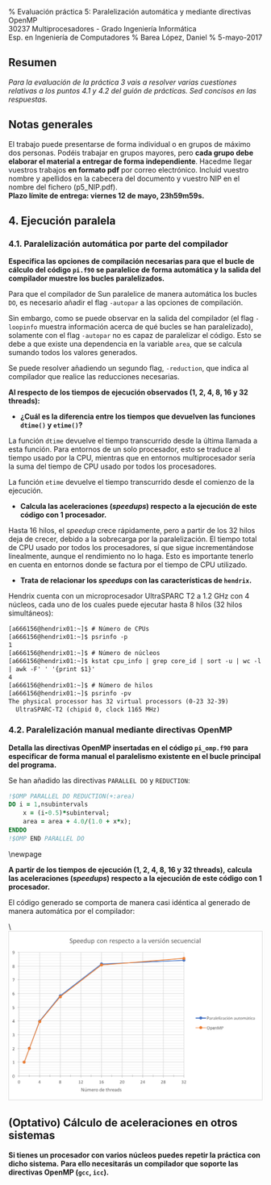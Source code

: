 % Evaluación práctica 5: Paralelización automática y mediante directivas OpenMP  
  30237 Multiprocesadores - Grado Ingeniería Informática  
  Esp. en Ingeniería de Computadores
% Barea López, Daniel
% 5-mayo-2017


## Resumen

_Para la evaluación de la práctica 3 vais a resolver varias cuestiones relativas
a los puntos 4.1 y 4.2 del guión de prácticas.
Sed concisos en las respuestas._

## Notas generales

El trabajo puede presentarse de forma individual o en grupos de máximo dos personas.
Podéis trabajar en grupos mayores, pero **cada grupo debe elaborar el material a entregar de forma independiente**.
Hacedme llegar vuestros trabajos **en formato pdf** por correo electrónico.
Incluid vuestro nombre y apellidos en la cabecera del documento y vuestro NIP en el nombre del fichero (p5_NIP.pdf).  
**Plazo límite de entrega: viernes 12 de mayo, 23h59m59s.**


## 4. Ejecución paralela

### 4.1. Paralelización automática por parte del compilador

**Especifica las opciones de compilación necesarias para que**
**el bucle de cálculo del código `pi.f90` se paralelice de forma automática y**
**la salida del compilador muestre los bucles paralelizados.**

Para que el compilador de Sun paralelice de manera automática los bucles `DO`, es necesario añadir el flag `-autopar` a las opciones de compilación.

Sin embargo, como se puede observar en la salida del compilador (el flag `-loopinfo` muestra información acerca de qué bucles se han paralelizado), solamente con el flag `-autopar` no es capaz de paralelizar el código. Esto se debe a que existe una dependencia en la variable `area`, que se calcula sumando todos los valores generados.

Se puede resolver añadiendo un segundo flag, `-reduction`, que indica al compilador que realice las reducciones necesarias.

**Al respecto de los tiempos de ejecución observados (1, 2, 4, 8, 16 y 32 threads):**

- **¿Cuál es la diferencia entre los tiempos que devuelven las funciones `dtime()` y `etime()`?**

La función `dtime` devuelve el tiempo transcurrido desde la última llamada a esta función. Para entornos de un solo procesador, esto se traduce al tiempo usado por la CPU, mientras que en entornos multiprocesador sería la suma del tiempo de CPU usado por todos los procesadores.

La función `etime` devuelve el tiempo transcurrido desde el comienzo de la ejecución.

- **Calcula las aceleraciones (_speedups_) respecto a la ejecución de este código con 1 procesador.**

Hasta 16 hilos, el _speedup_ crece rápidamente, pero a partir de los 32 hilos deja de crecer, debido a la sobrecarga por la paralelización. El tiempo total de CPU usado por todos los procesadores, sí que sigue incrementándose linealmente, aunque el rendimiento no lo haga. Esto es importante tenerlo en cuenta en entornos donde se factura por el tiempo de CPU utilizado.

- **Trata de relacionar los _speedups_ con las características de `hendrix`.**

Hendrix cuenta con un microprocesador UltraSPARC T2 a 1.2 GHz con 4 núcleos, cada uno de los cuales puede ejecutar hasta 8 hilos (32 hilos simultáneos):

```
[a666156@hendrix01:~]$ # Número de CPUs
[a666156@hendrix01:~]$ psrinfo -p
1
[a666156@hendrix01:~]$ # Número de núcleos
[a666156@hendrix01:~]$ kstat cpu_info | grep core_id | sort -u | wc -l | awk -F' ' '{print $1}'
4
[a666156@hendrix01:~]$ # Número de hilos
[a666156@hendrix01:~]$ psrinfo -pv
The physical processor has 32 virtual processors (0-23 32-39)
  UltraSPARC-T2 (chipid 0, clock 1165 MHz)
```

<!-- end of list -->


### 4.2. Paralelización manual mediante directivas OpenMP

**Detalla las directivas OpenMP insertadas en el código `pi_omp.f90`**
**para especificar de forma manual el paralelismo existente en el bucle principal del programa.**

Se han añadido las directivas `PARALLEL DO` y `REDUCTION`:

```fortran
!$OMP PARALLEL DO REDUCTION(+:area)
DO i = 1,nsubintervals
    x = (i-0.5)*subinterval;
    area = area + 4.0/(1.0 + x*x);
ENDDO
!$OMP END PARALLEL DO
```
\newpage

**A partir de los tiempos de ejecución (1, 2, 4, 8, 16 y 32 threads),**
**calcula las aceleraciones (_speedups_) respecto a la ejecución de este código con 1 procesador.**

El código generado se comporta de manera casi idéntica al generado de manera automática por el compilador:

\ ![Speedup con respecto a la versión secuencial](speedup.png)

## (Optativo) Cálculo de aceleraciones en otros sistemas

**Si tienes un procesador con varios núcleos puedes repetir la práctica con dicho sistema.**
**Para ello necesitarás un compilador que soporte las directivas OpenMP (`gcc`, `icc`).**
